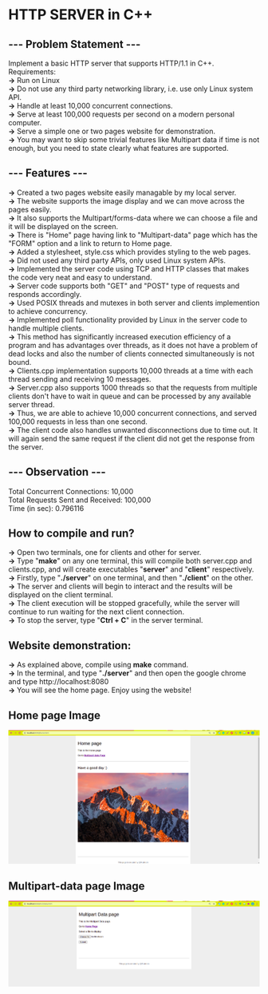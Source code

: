 # HTTP SERVER in C++

## --- Problem Statement ---
Implement a basic HTTP server that supports HTTP/1.1 in C++.  
Requirements:  
    **->** Run on Linux  
    **->** Do not use any third party networking library, i.e. use only Linux system API.  
    **->** Handle at least 10,000 concurrent connections.  
    **->** Serve at least 100,000 requests per second on a modern personal computer.  
    **->** Serve a simple one or two pages website for demonstration.  
    **->** You may want to skip some trivial features like Multipart data if time is not enough,
       but you need to state clearly what features are supported.  

## --- Features ---  
**->** Created a two pages website easily managable by my local server.   
**->** The website supports the image display and we can move across the pages easily.  
**->** It also supports the Multipart/forms-data where we can choose a file and it will be displayed on the screen.  
**->** There is "Home" page having link to "Multipart-data" page which has the "FORM" option and a link to return to Home page.  
**->** Added a stylesheet, style.css which provides styling to the web pages.  
**->** Did not used any third party APIs, only used Linux system APIs.  
**->** Implemented the server code using TCP and HTTP classes that makes the code very neat and easy to understand.  
**->** Server code supports both "GET" and "POST" type of requests and responds accordingly.  
**->** Used POSIX threads and mutexes in both server and clients implemention to achieve concurrency.  
**->** Implemented poll functionality provided by Linux in the server code to handle multiple clients.  
**->** This method has significantly increased execution efficiency of a program and has advantages over threads, 
as it does not have a problem of dead locks and also the number of clients connected simultaneously is not bound.  
**->** Clients.cpp implementation supports 10,000 threads at a time with each thread sending and receiving 10 messages.  
**->** Server.cpp also supports 1000 threads so that the requests from multiple clients don't have to wait in queue and 
can be processed by any available server thread.  
**->** Thus, we are able to achieve 10,000 concurrent connections, and served 100,000 requests in less than one second.  
**->** The client code also handles unwanted disconnections due to time out. 
It will again send the same request if the client did not get the response from the server.

## --- Observation ---  
Total Concurrent Connections: 10,000  
Total Requests Sent and Received: 100,000      
Time (in sec): 0.796116  

## How to compile and run?  
**->** Open two terminals, one for clients and other for server.  
**->** Type "**make**" on any one terminal, this will compile both server.cpp and clients.cpp, 
and will create executables "**server**" and "**client**" respectively.  
**->** Firstly, type "**./server**" on one terminal, and then "**./client**" on the other.  
**->** The server and clients will begin to interact and the results will be displayed on the client terminal.  
**->** The client execution will be stopped gracefully, while the server will continue to run waiting for the next client connection.  
**->** To stop the server, type "**Ctrl + C**" in the server terminal.  

## Website demonstration:  
**->** As explained above, compile using **make** command.  
**->** In the terminal, and type "**./server**" and then open the google chrome and type http://localhost:8080    
**->** You will see the home page. Enjoy using the website!  

## Home page Image
![alt text](./images/home.png)  
## Multipart-data page Image
![alt text](./images/Multipart.png)
